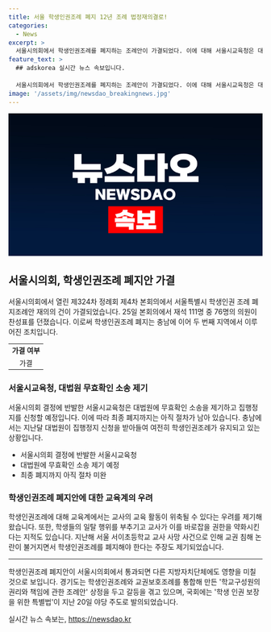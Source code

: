 ```yaml
---
title: 서울 학생인권조례 폐지 12년 조례 법정재의결로!
categories:
  - News
excerpt: >
  서울시의회에서 학생인권조례를 폐지하는 조례안이 가결되었다. 이에 대해 서울시교육청은 대법원에 무효확인 소송을 제기하고 집행정지를 신청할 예정이다. 이로써 서울은 충남에 이어 두 번째로 학생인권조례 폐지를 결정했다. 이 조례에는 교사의 교육 활동이 위축될 우려와 관련된 논란이 있었으며, 교원 권리를 보호하기 위한 시책이 필요하다는 의견도 나온 바 있다. 지난 20일엔 학생 인권 보장을 위한 특별법이 발의되며 이에 관한 논의가 이어질 전망이다.
feature_text: >
  ## adskorea 실시간 뉴스 속보입니다.

  서울시의회에서 학생인권조례를 폐지하는 조례안이 가결되었다. 이에 대해 서울시교육청은 대법원에 무효확인 소송을 제기하고 집행정지를 신청할 예정이다. 이로써 서울은 충남에 이어 두 번째로 학생인권조례 폐지를 결정했다. 이 조례에는 교사의 교육 활동이 위축될 우려와 관련된 논란이 있었으며, 교원 권리를 보호하기 위한 시책이 필요하다는 의견도 나온 바 있다. 지난 20일엔 학생 인권 보장을 위한 특별법이 발의되며 이에 관한 논의가 이어질 전망이다.
image: '/assets/img/newsdao_breakingnews.jpg'
---
```


<p><img src="/assets/img/newsdao_breakingnews.jpg" alt="adskorea 속보" /></p>

<h2 data-ke-size="size26">서울시의회, 학생인권조례 폐지안 가결</h2>

<p data-ke-size="size16">서울시의회에서 열린 제324차 정례회 제4차 본회의에서 서울특별시 학생인권 조례 폐지조례안 재의의 건이 가결되었습니다. 25일 본회의에서 재석 111명 중 76명의 의원이 찬성표를 던졌습니다. 이로써 학생인권조례 폐지는 충남에 이어 두 번째 지역에서 이루어진 조치입니다. </p>

<table>
  <tr>
    <td style="text-align: center; height: 17px;"><b>가결 여부</b></td>
  </tr>
  <tr>
    <td style="text-align: center;">가결</td>
  </tr>
</table>

<h3 data-ke-size="size22">서울시교육청, 대법원 무효확인 소송 제기</h3>

<p data-ke-size="size16">서울시의회 결정에 반발한 서울시교육청은 대법원에 무효확인 소송을 제기하고 집행정지를 신청할 예정입니다. 이에 따라 최종 폐지까지는 아직 절차가 남아 있습니다. 충남에서는 지난달 대법원이 집행정지 신청을 받아들여 여전히 학생인권조례가 유지되고 있는 상황입니다. </p>

<ul>
  <li>서울시의회 결정에 반발한 서울시교육청</li>
  <li>대법원에 무효확인 소송 제기 예정</li>
  <li>최종 폐지까지 아직 절차 미완</li>
</ul>

<h3 data-ke-size="size22">학생인권조례 폐지안에 대한 교육계의 우려</h3>

<p data-ke-size="size16">학생인권조례에 대해 교육계에서는 교사의 교육 활동이 위축될 수 있다는 우려를 제기해왔습니다. 또한, 학생들의 일탈 행위를 부추기고 교사가 이를 바로잡을 권한을 약화시킨다는 지적도 있습니다. 지난해 서울 서이초등학교 교사 사망 사건으로 인해 교권 침해 논란이 불거지면서 학생인권조례를 폐지해야 한다는 주장도 제기되었습니다. </p>

<hr>

<p data-ke-size="size16">학생인권조례 폐지안이 서울시의회에서 통과되면 다른 지방자치단체에도 영향을 미칠 것으로 보입니다. 경기도는 학생인권조례와 교권보호조례를 통합해 만든 '학교구성원의 권리와 책임에 관한 조례안' 상정을 두고 갈등을 겪고 있으며, 국회에는 '학생 인권 보장을 위한 특별법'이 지난 20일 야당 주도로 발의되었습니다. </p>
실시간 뉴스 속보는, <a href="https://newsdao.kr" rel="dofollow">https://newsdao.kr</a>



